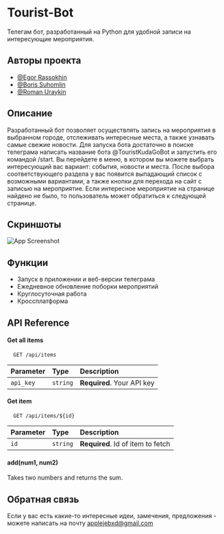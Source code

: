 # Tourist-Bot

Телегам бот, разработанный на Python для удобной записи на интересующие мероприятия.


## Авторы проекта

- [@Egor Rassokhin](https://github.com/Xlazzzy)
- [@Boris Suhomlin](https://github.com/BorisSuhomlin)
- [@Roman Uraykin](https://github.com/PapaSvinProgrammer)


## Описание

Разработанный бот позволяет осуществлять запись на мероприятия в выбранном городе, отслеживать интересные места, а также узнавать самые свежие новости. Для запуска бота достаточно в поиске телеграма написать название бота @TouristKudaGoBot и запустить его командой /start. Вы перейдете в меню, в котором вы можете выбрать интересующий вас вариант: события, новости и места. После выбора соответствующего раздела у вас появится выпадающий список с возможными вариантами, а также кнопки для перехода на сайт с записью на мероприятие. Если интересное мероприятие на странице найдено не было, то пользователь может обратиться к следующей странице. 


## Скриншоты

![App Screenshot](https://imgur.com/8MAr3FD)



## Функции

- Запуск в приложении и веб-версии телеграма
- Ежедневное обновление поборки мероприятий
- Круглосуточная работа
- Кроссплатформа


## API Reference

#### Get all items

```http
  GET /api/items
```

| Parameter | Type     | Description                |
| :-------- | :------- | :------------------------- |
| `api_key` | `string` | **Required**. Your API key |

#### Get item

```http
  GET /api/items/${id}
```

| Parameter | Type     | Description                       |
| :-------- | :------- | :-------------------------------- |
| `id`      | `string` | **Required**. Id of item to fetch |

#### add(num1, num2)

Takes two numbers and returns the sum.


## Обратная связь

Если у вас есть какие-то интересные идеи, замечения, предложения -  можете написать на почту applejebxd@gmail.com




